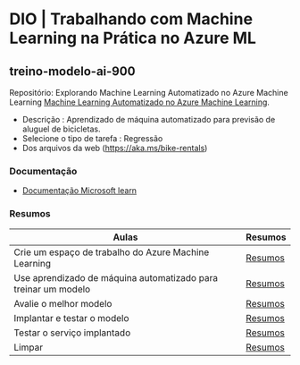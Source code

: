 
# DIO | Trabalhando com Machine Learning na Prática no Azure ML

## treino-modelo-ai-900

Repositório: Explorando Machine Learning Automatizado no Azure Machine Learning [Machine Learning Automatizado no Azure Machine Learning](https://microsoftlearning.github.io/mslearn-ai-fundamentals/Instructions/Labs/01-machine-learning.html).

- Descrição : Aprendizado de máquina automatizado para previsão de aluguel de bicicletas.
- Selecione o tipo de tarefa : Regressão
-  Dos arquivos da web (https://aka.ms/bike-rentals)



### Documentação
- [Documentação Microsoft learn](https://microsoftlearning.github.io/mslearn-ai-fundamentals/Instructions/Labs/01-machine-learning.html)

### Resumos

| Aulas | Resumos |
|-------|---------|
|Crie um espaço de trabalho do Azure Machine Learning|[Resumos]()|
|Use aprendizado de máquina automatizado para treinar um modelo|[Resumos]()|
|Avalie o melhor modelo|[Resumos]()|
|Implantar e testar o modelo|[Resumos]()|
|Testar o serviço implantado|[Resumos]()|
|Limpar|[Resumos]()|



